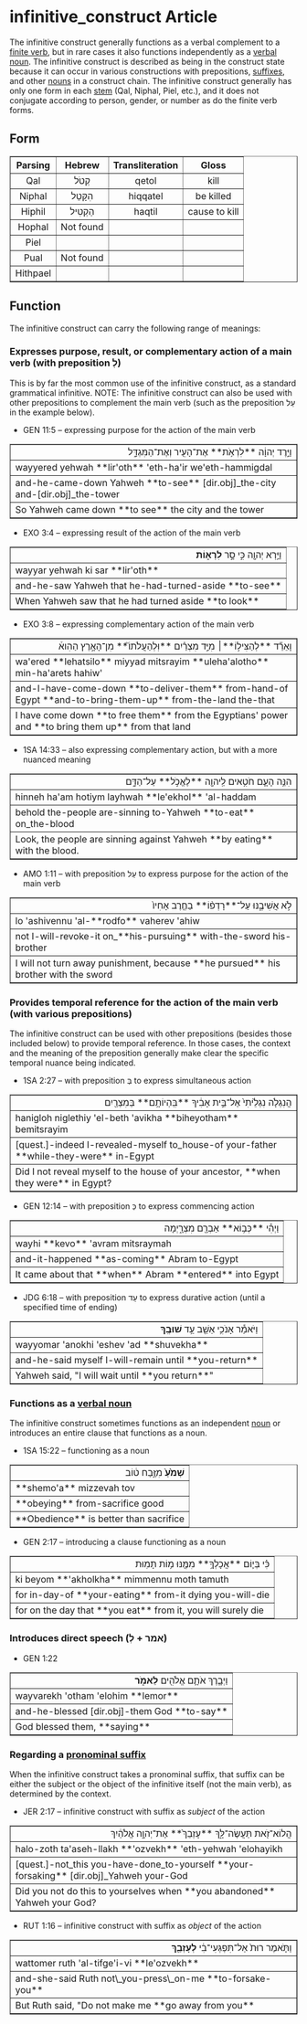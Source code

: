 # infinitive_construct Article
The infinitive construct generally functions as a verbal complement to a [finite verb](https://git.door43.org/Door43/en-uhg/src/master/content/verb/02.md#finite-verbs), but in rare cases it also functions independently as a [verbal noun](https://git.door43.org/Door43/en-uhg/src/master/content/verb/02.md#verbal-nouns). The infinitive construct is described as being in the construct state because it can occur in various constructions with prepositions, [suffixes](https://git.door43.org/Door43/en-uhg/src/master/content/suffix/02.md), and other [nouns](https://git.door43.org/Door43/en-uhg/src/master/content/noun/02.md) in a construct chain. The infinitive construct generally has only one form in each [stem](https://git.door43.org/Door43/en-uhg/src/master/content/stem/02.md) (Qal, Niphal, Piel, etc.), and it does not conjugate according to person, gender, or number as do the finite verb forms.

## Form

<table border="1" class="docutils">
<tr class="row-odd"><th>Parsing</th><th>Hebrew</th><th>Transliteration</th><th>Gloss</th>
</tr>
<tr class="row-even" align="center"><td>Qal</td><td>קְטֹל</td><td>qetol</td><td>kill</td>
</tr>
<tr class="row-odd" align="center"><td>Niphal</td><td>הִקָּטֵל</td><td>hiqqatel</td><td>be killed</td>
</tr>
<tr class="row-even" align="center"><td>Hiphil</td><td>הַקְטִיל</td><td>haqtil</td><td>cause to kill</td>
</tr>
<tr class="row-odd" align="center"><td>Hophal</td><td>Not found</td><td></td><td></td>
</tr>
<tr class="row-even" align="center"><td>Piel</td><td></td><td></td><td></td>
</tr>
<tr class="row-odd" align="center"><td>Pual</td><td>Not found</td><td></td><td></td>
</tr>
<tr class="row-even" align="center"><td>Hithpael</td><td></td><td></td><td></td>
</tr>
</tbody>
</table>

## Function
The infinitive construct can carry the following range of meanings:

### Expresses purpose, result, or complementary action of a main verb (with preposition לְ)
This is by far the most common use of the infinitive construct, as a standard grammatical infinitive. NOTE: The infinitive construct can also be used with other prepositions to complement the main verb (such as the preposition עַל in the example below).

* GEN 11:5 – expressing purpose for the action of the main verb
<table border="1" class="docutils">
<colgroup>
<col width="100%" />
</colgroup>
<tbody valign="top">
<tr class="row-odd" align="right"><td>וַיֵּ֣רֶד יְהוָ֔ה **לִרְאֹ֥ת** אֶת־הָעִ֖יר וְאֶת־הַמִּגְדָּ֑ל</td>
</tr>
<tr class="row-even"><td>wayyered yehwah **lir'oth** 'eth-ha'ir we'eth-hammigdal</td>
</tr>
<tr class="row-odd"><td>and-he-came-down Yahweh **to-see** [dir.obj]_the-city and-[dir.obj]_the-tower</td>
</tr>
<tr class="row-even"><td>So Yahweh came down **to see** the city and the tower</td>
</tr>
</tbody>
</table>

* EXO 3:4 – expressing result of the action of the main verb
<table border="1" class="docutils">
<colgroup>
<col width="100%" />
</colgroup>
<tbody valign="top">
<tr class="row-odd" align="right"><td>וַיַּ֥רְא יְהוָ֖ה כִּ֣י סָ֣ר <b>לִרְא֑וֹת</b></td>
</tr>
<tr class="row-even"><td>wayyar yehwah ki sar **lir'oth**</td>
</tr>
<tr class="row-odd"><td>and-he-saw Yahweh that he-had-turned-aside **to-see**</td>
</tr>
<tr class="row-even"><td>When Yahweh saw that he had turned aside **to look**</td>
</tr>
</tbody>
</table>

* EXO 3:8 – expressing complementary action of the main verb
<table border="1" class="docutils">
<colgroup>
<col width="100%" />
</colgroup>
<tbody valign="top">
<tr class="row-odd" align="right"><td>וָאֵרֵ֞ד **לְהַצִּיל֣וֹ**׀ מִיַּ֣ד מִצְרַ֗יִם **וּֽלְהַעֲלֹתוֹ֮** מִן־הָאָ֣רֶץ הַהִוא֒</td>
</tr>
<tr class="row-even"><td>wa'ered **lehatsilo** miyyad mitsrayim **uleha'alotho** min-ha'arets hahiw'</td>
</tr>
<tr class="row-odd"><td>and-I-have-come-down **to-deliver-them** from-hand-of Egypt **and-to-bring-them-up** from-the-land the-that</td>
</tr>
<tr class="row-even"><td>I have come down **to free them** from the Egyptians' power and **to bring them up** from that land</td>
</tr>
</tbody>
</table>

* 1SA 14:33 – also expressing complementary action, but with a more nuanced meaning
<table border="1" class="docutils">
<colgroup>
<col width="100%" />
</colgroup>
<tbody valign="top">
<tr class="row-odd" align="right"><td>הִנֵּ֥ה הָעָ֛ם חֹטִ֥אים לַֽיהוָ֖ה **לֶאֱכֹ֣ל** עַל־הַדָּ֑ם</td>
</tr>
<tr class="row-even"><td>hinneh ha'am hotiym layhwah **le'ekhol** 'al-haddam</td>
</tr>
<tr class="row-odd"><td>behold the-people are-sinning to-Yahweh **to-eat** on_the-blood</td>
</tr>
<tr class="row-even"><td>Look, the people are sinning against Yahweh **by eating** with the blood.</td>
</tr>
</tbody>
</table>

* AMO 1:11 – with preposition עַל to express purpose for the action of the main verb
<table border="1" class="docutils">
<colgroup>
<col width="100%" />
</colgroup>
<tbody valign="top">
<tr class="row-odd" align="right"><td>לֹ֣א אֲשִׁיבֶ֑נּוּ עַל־**רָדְפ֨וֹ** בַחֶ֤רֶב אָחִיו֙</td>
</tr>
<tr class="row-even"><td>lo 'ashivennu 'al-**rodfo** vaherev 'ahiw</td>
</tr>
<tr class="row-odd"><td>not I-will-revoke-it on_**his-pursuing** with-the-sword his-brother</td>
</tr>
<tr class="row-even"><td>I will not turn away punishment, because **he pursued** his brother with the sword</td>
</tr>
</tbody>
</table>

### Provides temporal reference for the action of the main verb (with various prepositions)
The infinitive construct can be used with other prepositions (besides those included below) to provide temporal reference. In those cases, the context and the meaning of the preposition generally make clear the specific temporal nuance being indicated.

* 1SA 2:27 – with preposition בְּ to express simultaneous action
<table border="1" class="docutils">
<colgroup>
<col width="100%" />
</colgroup>
<tbody valign="top">
<tr class="row-odd" align="right"><td>הֲנִגְלֹ֤ה נִגְלֵ֙יתִי֙ אֶל־בֵּ֣ית אָבִ֔יךָ **בִּֽהְיוֹתָ֥ם** בְּמִצְרַ֖יִם</td>
</tr>
<tr class="row-even"><td>hanigloh niglethiy 'el-beth 'avikha **biheyotham** bemitsrayim</td>
</tr>
<tr class="row-odd"><td>[quest.]-indeed I-revealed-myself to_house-of your-father **while-they-were** in-Egypt</td>
</tr>
<tr class="row-even"><td>Did I not reveal myself to the house of your ancestor, **when they were** in Egypt?</td>
</tr>
</tbody>
</table>

* GEN 12:14 – with preposition כְּ to express commencing action
<table border="1" class="docutils">
<colgroup>
<col width="100%" />
</colgroup>
<tbody valign="top">
<tr class="row-odd" align="right"><td>וַיְהִ֕י **כְּב֥וֹא** אַבְרָ֖ם מִצְרָ֑יְמָה</td>
</tr>
<tr class="row-even"><td>wayhi **kevo** 'avram mitsraymah</td>
</tr>
<tr class="row-odd"><td>and-it-happened **as-coming** Abram to-Egypt</td>
</tr>
<tr class="row-even"><td>It came about that **when** Abram **entered** into Egypt</td>
</tr>
</tbody>
</table>

* JDG 6:18 – with preposition עַד to express durative action (until a specified time of ending)
<table border="1" class="docutils">
<colgroup>
<col width="100%" />
</colgroup>
<tbody valign="top">
<tr class="row-odd" align="right"><td>וַיֹּאמַ֕ר אָנֹכִ֥י אֵשֵׁ֖ב עַ֥ד <b>שׁוּבֶֽךָ</b></td>
</tr>
<tr class="row-even"><td>wayyomar 'anokhi 'eshev 'ad **shuvekha**</td>
</tr>
<tr class="row-odd"><td>and-he-said myself I-will-remain until **you-return**</td>
</tr>
<tr class="row-even"><td>Yahweh said, "I will wait until **you return**"</td>
</tr>
</tbody>
</table>

### Functions as a [verbal noun](https://git.door43.org/Door43/en-uhg/src/master/content/verb/02.md#verbal-nouns)
The infinitive construct sometimes functions as an independent [noun](https://git.door43.org/Door43/en-uhg/src/master/content/noun/02.md) or introduces an entire clause that functions as a noun.

* 1SA 15:22 – functioning as a noun
<table border="1" class="docutils">
<colgroup>
<col width="100%" />
</colgroup>
<tbody valign="top">
<tr class="row-odd" align="right"><td><b>שְׁמֹ֙עַ֙</b> מִזֶּ֣בַח ט֔וֹב</td>
</tr>
<tr class="row-even"><td>**shemo'a** mizzevah tov</td>
</tr>
<tr class="row-odd"><td>**obeying** from-sacrifice good</td>
</tr>
<tr class="row-even"><td>**Obedience** is better than sacrifice</td>
</tr>
</tbody>
</table>

* GEN 2:17 – introducing a clause functioning as a noun
<table border="1" class="docutils">
<colgroup>
<col width="100%" />
</colgroup>
<tbody valign="top">
<tr class="row-odd" align="right"><td>כִּ֗י בְּי֛וֹם **אֲכָלְךָ֥** מִמֶּ֖נּוּ מ֥וֹת תָּמֽוּת</td>
</tr>
<tr class="row-even"><td>ki beyom **'akholkha** mimmennu moth tamuth</td>
</tr>
<tr class="row-odd"><td>for in-day-of **your-eating** from-it dying you-will-die</td>
</tr>
<tr class="row-even"><td>for on the day that **you eat** from it, you will surely die</td>
</tr>
</tbody>
</table>

### Introduces direct speech (אמר + לְ)

* GEN 1:22
<table border="1" class="docutils">
<colgroup>
<col width="100%" />
</colgroup>
<tbody valign="top">
<tr class="row-odd" align="right"><td>וַיְבָ֧רֶךְ אֹתָ֛ם אֱלֹהִ֖ים <b>לֵאמֹ֑ר</b></td>
</tr>
<tr class="row-even"><td>wayvarekh 'otham 'elohim **lemor**</td>
</tr>
<tr class="row-odd"><td>and-he-blessed [dir.obj]-them God **to-say**</td>
</tr>
<tr class="row-even"><td>God blessed them, **saying**</td>
</tr>
</tbody>
</table>

### Regarding a [pronominal suffix](https://git.door43.org/Door43/en-uhg/src/master/content/suffix_pronominal/02.md)
When the infinitive construct takes a pronominal suffix, that suffix can be either the subject or the object of the infinitive itself (not the main verb), as determined by the context. 

* JER 2:17 – infinitive construct with suffix as *subject* of the action
<table border="1" class="docutils">
<colgroup>
<col width="100%" />
</colgroup>
<tbody valign="top">
<tr class="row-odd" align="right"><td>הֲלוֹא־זֹ֖את תַּעֲשֶׂה־לָּ֑ךְ **עָזְבֵךְ֙** אֶת־יְהוָ֣ה אֱלֹהַ֔יִךְ</td>
</tr>
<tr class="row-even"><td>halo-zoth ta'aseh-llakh **'ozvekh** 'eth-yehwah 'elohayikh</td>
</tr>
<tr class="row-odd"><td>[quest.]-not_this you-have-done_to-yourself **your-forsaking** [dir.obj]_Yahweh your-God</td>
</tr>
<tr class="row-even"><td>Did you not do this to yourselves when **you abandoned** Yahweh your God?</td>
</tr>
</tbody>
</table>

* RUT 1:16 – infinitive construct with suffix as *object* of the action
<table border="1" class="docutils">
<colgroup>
<col width="100%" />
</colgroup>
<tbody valign="top">
<tr class="row-odd" align="right"><td>וַתֹּ֤אמֶר רוּת֙ אַל־תִּפְגְּעִי־בִ֔י <b>לְעָזְבֵ֖ךְ</b></td>
</tr>
<tr class="row-even"><td>wattomer ruth 'al-tifge'i-vi **le'ozvekh**</td>
</tr>
<tr class="row-odd"><td>and-she-said Ruth not\_you-press\_on-me **to-forsake-you**</td>
</tr>
<tr class="row-even"><td>But Ruth said, "Do not make me **go away from you**</td>
</tr>
</tbody>
</table>